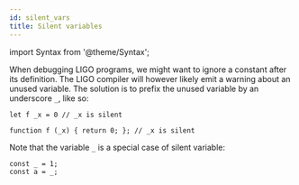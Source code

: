 ```yaml
---
id: silent_vars
title: Silent variables
---
```


import Syntax from '@theme/Syntax';

When debugging LIGO programs, we might want to ignore a constant after
its definition. The LIGO compiler will however likely emit a warning
about an unused variable. The solution is to prefix the unused
variable by an underscore `_`, like so:

<Syntax syntax="cameligo">

```cameligo group=silent_variables
let f _x = 0 // _x is silent
```

</Syntax>

<Syntax syntax="jsligo">

```jsligo group=silent_variables
function f (_x) { return 0; }; // _x is silent
```

</Syntax>

<Syntax syntax="jsligo">

Note that the variable `_` is a special case of silent variable:

```jsligo group=silent_variables
const _ = 1;
const a = _;
```

</Syntax>
